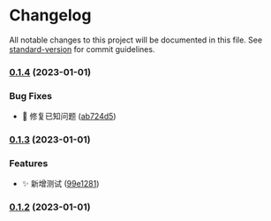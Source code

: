 # Changelog

All notable changes to this project will be documented in this file. See [standard-version](https://github.com/conventional-changelog/standard-version) for commit guidelines.

### [0.1.4](https://huitoutunao/huitoutunao/app-vue3-vite3/compare/v0.1.3...v0.1.4) (2023-01-01)


### Bug Fixes

* :bug: 修复已知问题 ([ab724d5](https://huitoutunao/huitoutunao/app-vue3-vite3/commit/ab724d5812bc2aaeafac46becd8be82db4babd02))

### [0.1.3](https://huitoutunao/huitoutunao/app-vue3-vite3/compare/v0.1.2...v0.1.3) (2023-01-01)


### Features

* :sparkles: 新增测试 ([99e1281](https://huitoutunao/huitoutunao/app-vue3-vite3/commit/99e12818c6c76f84ea1e7714969c8108f90d3a94))

### [0.1.2](https://huitoutunao/huitoutunao/app-vue3-vite3/compare/v0.1.1...v0.1.2) (2023-01-01)
